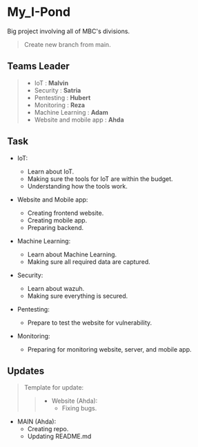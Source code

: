 # My_I-Pond

Big project involving all of MBC's divisions.

> Create new branch from main.

## Teams Leader

> - IoT : <b>Malvin</b>
> - Security : <b>Satria</b>
> - Pentesting : <b>Hubert</b>
> - Monitoring : <b>Reza</b>
> - Machine Learning : <b>Adam</b>
> - Website and mobile app : <b>Ahda</b>

## Task

- IoT:

  - Learn about IoT.
  - Making sure the tools for IoT are within the budget.
  - Understanding how the tools work.

- Website and Mobile app:

  - Creating frontend website.
  - Creating mobile app.
  - Preparing backend.

- Machine Learning:

  - Learn about Machine Learning.
  - Making sure all required data are captured.

- Security:

  - Learn about wazuh.
  - Making sure everything is secured.

- Pentesting:

  - Prepare to test the website for vulnerability.

- Monitoring:
  - Preparing for monitoring website, server, and mobile app.

## Updates

> Template for update:
>
> > - Website (Ahda):
> >   - Fixing bugs.

- MAIN (Ahda):
  - Creating repo.
  - Updating README.md
